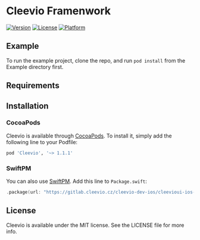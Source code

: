 # Cleevio Framenwork

[![Version](https://img.shields.io/cocoapods/v/Cleevio.svg?style=flat)](https://cocoapods.org/pods/Cleevio)
[![License](https://img.shields.io/cocoapods/l/Cleevio.svg?style=flat)](https://cocoapods.org/pods/Cleevio)
[![Platform](https://img.shields.io/cocoapods/p/Cleevio.svg?style=flat)](https://cocoapods.org/pods/Cleevio)

## Example

To run the example project, clone the repo, and run `pod install` from the Example directory first.

## Requirements

## Installation

### CocoaPods

Cleevio is available through [CocoaPods](https://cocoapods.org). To install
it, simply add the following line to your Podfile:

```ruby
pod 'Cleevio', '~> 1.1.1'
```

### SwiftPM

You can also use [SwiftPM](https://github.com/apple/swift-package-manager). Add this line to `Package.swift`:

```swift
.package(url: "https://gitlab.cleevio.cz/cleevio-dev-ios/cleevioui-ios-specs", .upToNextMajor(from: "1.1.1")),
```

## License

Cleevio is available under the MIT license. See the LICENSE file for more info.
